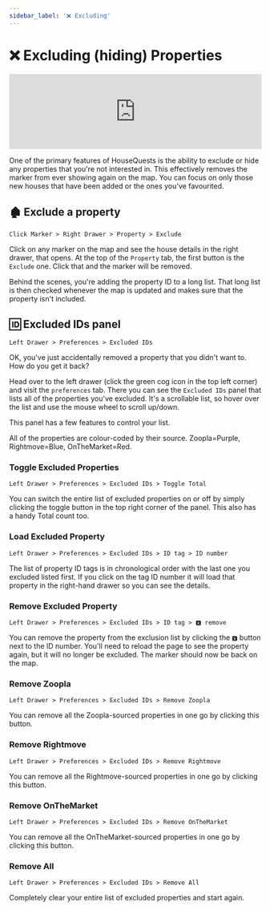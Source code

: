 ```yaml
---
sidebar_label: '❌ Excluding'
---
```


# ❌ Excluding (hiding) Properties

<iframe width="100%" class="h-96" src="https://www.youtube.com/embed/uMzOfv48CGk" title="YouTube video player" frameborder="0" allow="accelerometer; autoplay; clipboard-write; encrypted-media; gyroscope; picture-in-picture" allowfullscreen></iframe>

One of the primary features of HouseQuests is the ability to exclude or hide any properties that you're not interested in. This effectively removes the marker from ever showing again on the map. You can focus on only those new houses that have been added or the ones you've favourited.

## 🏚 Exclude a property

`Click Marker > Right Drawer > Property > Exclude`

Click on any marker on the map and see the house details in the right drawer, that opens. At the top of the `Property` tab, the first button is the `Exclude` one. Click that and the marker will be removed.

Behind the scenes, you're adding the property ID to a long list. That long list is then checked whenever the map is updated and makes sure that the property isn't included.

## 🆔 Excluded IDs panel

`Left Drawer > Preferences > Excluded IDs`

OK, you've just accidentally removed a property that you didn't want to. How do you get it back?

Head over to the left drawer (click the green cog icon in the top left corner) and visit the `preferences` tab. There you can see the `Excluded IDs` panel that lists all of the properties you've excluded. It's a scrollable list, so hover over the list and use the mouse wheel to scroll up/down.

This panel has a few features to control your list.

All of the properties are colour-coded by their source. Zoopla=Purple, Rightmove=Blue, OnTheMarket=Red.

### Toggle Excluded Properties

`Left Drawer > Preferences > Excluded IDs > Toggle Total`

You can switch the entire list of excluded properties on or off by simply clicking the toggle button in the top right corner of the panel. This also has a handy Total count too.

### Load Excluded Property

`Left Drawer > Preferences > Excluded IDs > ID tag > ID number`

The list of property ID tags is in chronological order with the last one you excluded listed first. If you click on the tag ID number it will load that property in the right-hand drawer so you can see the details.

### Remove Excluded Property

`Left Drawer > Preferences > Excluded IDs > ID tag > 🆇 remove`

You can remove the property from the exclusion list by clicking the `🆇` button next to the ID number. You'll need to reload the page to see the property again, but it will no longer be excluded. The marker should now be back on the map.

### Remove Zoopla

`Left Drawer > Preferences > Excluded IDs > Remove Zoopla`

You can remove all the Zoopla-sourced properties in one go by clicking this button.


### Remove Rightmove

`Left Drawer > Preferences > Excluded IDs > Remove Rightmove`

You can remove all the Rightmove-sourced properties in one go by clicking this button.


### Remove OnTheMarket

`Left Drawer > Preferences > Excluded IDs > Remove OnTheMarket`

You can remove all the OnTheMarket-sourced properties in one go by clicking this button.


### Remove All

`Left Drawer > Preferences > Excluded IDs > Remove All`

Completely clear your entire list of excluded properties and start again.